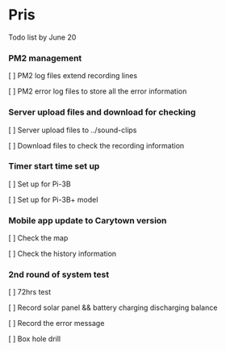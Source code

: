 # Pris

Todo list by June 20 
### PM2 management 
[ ]  PM2 log files extend recording lines 

[ ]  PM2 error log files to store all the error information 

### Server upload files and download for checking 
[ ] Server upload files to ../sound-clips

[ ] Download files to check the recording information 

### Timer start time set up 
[ ] Set up for Pi-3B

[ ] Set up for Pi-3B+ model 

### Mobile app update to Carytown version 
[ ] Check the map 

[ ] Check the history information 

### 2nd round of system test 
[ ] 72hrs test 

[ ] Record solar panel && battery charging discharging balance 

[ ] Record the error message 

[ ] Box hole drill
